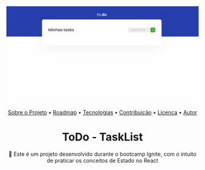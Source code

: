 <img src="./.github/demonstration.gif">

<p align="center">
 <a href="#about">Sobre o Projeto</a> •
 <a href="#roadmap">Roadmap</a> • 
 <a href="#tecnologias">Tecnologias</a> • 
 <a href="#contribuicao">Contribuição</a> • 
 <a href="#licenc-a">Licença</a> • 
 <a href="#autor">Autor</a>
</p>

<h1 align="center" id="about">ToDo - TaskList</h1>
<p align="center">🚀 Este é um projeto desenvolvido durante o bootcamp Ignite, com o intuito de praticar os conceitos de Estado no React</p>

